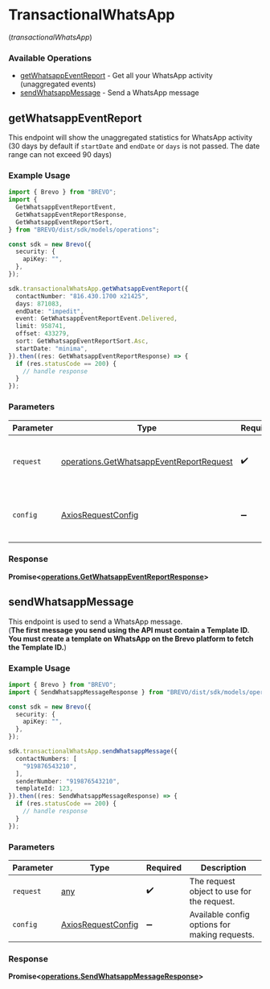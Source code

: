 # TransactionalWhatsApp
(*transactionalWhatsApp*)

### Available Operations

* [getWhatsappEventReport](#getwhatsappeventreport) - Get all your WhatsApp activity (unaggregated events)
* [sendWhatsappMessage](#sendwhatsappmessage) - Send a WhatsApp message

## getWhatsappEventReport

This endpoint will show the unaggregated statistics for WhatsApp activity (30 days by default if `startDate` and `endDate` or `days` is not passed. The date range can not exceed 90 days)

### Example Usage

```typescript
import { Brevo } from "BREVO";
import {
  GetWhatsappEventReportEvent,
  GetWhatsappEventReportResponse,
  GetWhatsappEventReportSort,
} from "BREVO/dist/sdk/models/operations";

const sdk = new Brevo({
  security: {
    apiKey: "",
  },
});

sdk.transactionalWhatsApp.getWhatsappEventReport({
  contactNumber: "816.430.1700 x21425",
  days: 871083,
  endDate: "impedit",
  event: GetWhatsappEventReportEvent.Delivered,
  limit: 958741,
  offset: 433279,
  sort: GetWhatsappEventReportSort.Asc,
  startDate: "minima",
}).then((res: GetWhatsappEventReportResponse) => {
  if (res.statusCode == 200) {
    // handle response
  }
});
```

### Parameters

| Parameter                                                                                            | Type                                                                                                 | Required                                                                                             | Description                                                                                          |
| ---------------------------------------------------------------------------------------------------- | ---------------------------------------------------------------------------------------------------- | ---------------------------------------------------------------------------------------------------- | ---------------------------------------------------------------------------------------------------- |
| `request`                                                                                            | [operations.GetWhatsappEventReportRequest](../../models/operations/getwhatsappeventreportrequest.md) | :heavy_check_mark:                                                                                   | The request object to use for the request.                                                           |
| `config`                                                                                             | [AxiosRequestConfig](https://axios-http.com/docs/req_config)                                         | :heavy_minus_sign:                                                                                   | Available config options for making requests.                                                        |


### Response

**Promise<[operations.GetWhatsappEventReportResponse](../../models/operations/getwhatsappeventreportresponse.md)>**


## sendWhatsappMessage

This endpoint is used to send a WhatsApp message. <br/>(**The first message you send using the API must contain a Template ID. You must create a template on WhatsApp on the Brevo platform to fetch the Template ID.**)

### Example Usage

```typescript
import { Brevo } from "BREVO";
import { SendWhatsappMessageResponse } from "BREVO/dist/sdk/models/operations";

const sdk = new Brevo({
  security: {
    apiKey: "",
  },
});

sdk.transactionalWhatsApp.sendWhatsappMessage({
  contactNumbers: [
    "919876543210",
  ],
  senderNumber: "919876543210",
  templateId: 123,
}).then((res: SendWhatsappMessageResponse) => {
  if (res.statusCode == 200) {
    // handle response
  }
});
```

### Parameters

| Parameter                                                    | Type                                                         | Required                                                     | Description                                                  |
| ------------------------------------------------------------ | ------------------------------------------------------------ | ------------------------------------------------------------ | ------------------------------------------------------------ |
| `request`                                                    | [any](../../models//.md)                                     | :heavy_check_mark:                                           | The request object to use for the request.                   |
| `config`                                                     | [AxiosRequestConfig](https://axios-http.com/docs/req_config) | :heavy_minus_sign:                                           | Available config options for making requests.                |


### Response

**Promise<[operations.SendWhatsappMessageResponse](../../models/operations/sendwhatsappmessageresponse.md)>**

